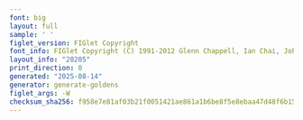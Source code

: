 ```yaml
---
font: big
layout: full
sample: ' '
figlet_version: FIGlet Copyright
font_info: FIGlet Copyright (C) 1991-2012 Glenn Chappell, Ian Chai, John Cowan,
layout_info: "20205"
print_direction: 0
generated: "2025-08-14"
generator: generate-goldens
figlet_args: -W
checksum_sha256: f958e7e81af03b21f0051421ae861a1b6be8f5e8ebaa47d48f6b1572f8721878
---
```


```text
  
  
  
  
  
  
  
  
```
